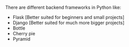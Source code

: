 There are different backend frameworks in Python like:
* Flask [Better suited for beginners and small projects]
* Django [Better suited for much more bigger projects]
* Bottle
* Cherry pie
* Pyramid
